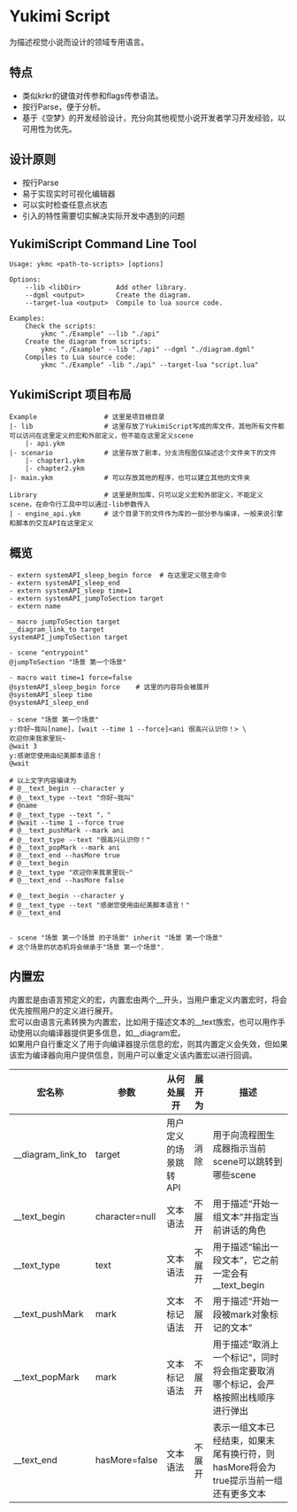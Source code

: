 # Yukimi Script

为描述视觉小说而设计的领域专用语言。

## 特点
* 类似krkr的键值对传参和flags传参语法。
* 按行Parse，便于分析。
* 基于《空梦》的开发经验设计，充分向其他视觉小说开发者学习开发经验，以可用性为优先。

## 设计原则
* 按行Parse
* 易于实现实时可视化编辑器
* 可以实时检查任意点状态
* 引入的特性需要切实解决实际开发中遇到的问题

## YukimiScript Command Line Tool
```
Usage: ykmc <path-to-scripts> [options]

Options:
    --lib <libDir>         Add other library.
    --dgml <output>        Create the diagram.
    --target-lua <output>  Compile to lua source code.

Examples:
    Check the scripts:
        ykmc "./Example" --lib "./api"
    Create the diagram from scripts:
        ykmc "./Example" --lib "./api" --dgml "./diagram.dgml"
    Compiles to Lua source code:
        ykmc "./Example" -lib "./api" --target-lua "script.lua"

```

## YukimiScript 项目布局
```
Example                 # 这里是项目根目录
|- lib                  # 这里存放了YukimiScript写成的库文件，其他所有文件都可以访问在这里定义的宏和外部定义，但不能在这里定义scene
    |- api.ykm
|- scenario             # 这里存放了剧本，分支流程图仅描述这个文件夹下的文件
    |- chapter1.ykm
    |- chapter2.ykm
|- main.ykm             # 可以存放其他的程序，也可以建立其他的文件夹

Library                 # 这里是附加库，只可以定义宏和外部定义，不能定义scene，在命令行工具中可以通过-lib参数传入
| - engine_api.ykm      # 这个目录下的文件作为库的一部分参与编译，一般来说引擎和脚本的交互API在这里定义
```

## 概览

```
- extern systemAPI_sleep_begin force  # 在这里定义宿主命令
- extern systemAPI_sleep_end
- extern systemAPI_sleep time=1 
- extern systemAPI_jumpToSection target
- extern name

- macro jumpToSection target
__diagram_link_to target
systemAPI_jumpToSection target

- scene "entrypoint"
@jumpToSection "场景 第一个场景"

- macro wait time=1 force=false
@systemAPI_sleep_begin force    # 这里的内容将会被展开
@systemAPI_sleep time
@systemAPI_sleep_end

- scene "场景 第一个场景"
y:你好~我叫[name]，[wait --time 1 --force]<ani 很高兴认识你！> \
欢迎你来我家里玩~
@wait 3
y:感谢您使用由纪美脚本语言！
@wait

# 以上文字内容编译为
# @__text_begin --character y
# @__text_type --text "你好~我叫"
# @name
# @__text_type --text "，"
# @wait --time 1 --force true
# @__text_pushMark --mark ani
# @__text_type --text "很高兴认识你！"
# @__text_popMark --mark ani
# @__text_end --hasMore true
# @__text_begin
# @__text_type "欢迎你来我家里玩~"
# @__text_end --hasMore false

# @__text_begin --character y
# @__text_type --text "感谢您使用由纪美脚本语言！"
# @__text_end


- scene "场景 第一个场景 的子场景" inherit "场景 第一个场景"
# 这个场景的状态机将会继承于"场景 第一个场景".

```

## 内置宏

内置宏是由语言预定义的宏，内置宏由两个__开头，当用户重定义内置宏时，将会优先按照用户的定义进行展开。    
宏可以由语言元素转换为内置宏，比如用于描述文本的__text族宏，也可以用作手动使用以向编译器提供更多信息，如__diagram宏。    
如果用户自行重定义了用于向编译器提示信息的宏，则其内置定义会失效，但如果该宏为编译器向用户提供信息，则用户可以重定义该内置宏以进行回调。    

| 宏名称        | 参数           | 从何处展开            | 展开为           | 描述         |
| ------------ | ------------- | ------------------- |---------------- | ----------- |
| __diagram_link_to | target        | 用户定义的场景跳转API  | 消除              | 用于向流程图生成器指示当前scene可以跳转到哪些scene |
| __text_begin | character=null| 文本语法             | 不展开            | 用于描述“开始一组文本”并指定当前讲话的角色 |
| __text_type  | text          | 文本语法             | 不展开            | 用于描述“输出一段文本”，它之前一定会有__text_begin |
| __text_pushMark | mark       | 文本标记语法          | 不展开            | 用于描述“开始一段被mark对象标记的文本”            |
| __text_popMark  | mark       | 文本标记语法          | 不展开            | 用于描述“取消上一个标记”，同时将会指定要取消哪个标记，会严格按照出栈顺序进行弹出 |
| __text_end   | hasMore=false | 文本语法             | 不展开            | 表示一组文本已经结束，如果末尾有换行符，则hasMore将会为true提示当前一组还有更多文本 |
